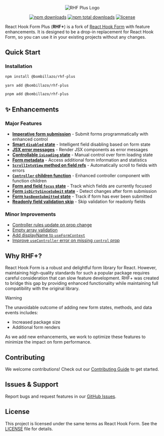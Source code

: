 <div align="center">
  <img src="./logo.png" alt="RHF Plus Logo" />
</div>

<div align="center">

<a href="https://www.npmjs.com/package/@bombillazo/rhf-plus"><img src="https://img.shields.io/npm/dm/@bombillazo/rhf-plus.svg?style=for-the-badge" alt="npm downloads" /></a>
<a href="https://www.npmjs.com/package/@bombillazo/rhf-plus"><img src="https://img.shields.io/npm/dt/@bombillazo/rhf-plus.svg?style=for-the-badge" alt="npm total downloads" /></a>
<a href="https://github.com/bombillazo/rhf-plus/blob/master/LICENSE"><img src="https://img.shields.io/npm/l/@bombillazo/rhf-plus?style=for-the-badge" alt="license" /></a>

</div>

React Hook Form Plus (**RHF+**) is a fork of [React Hook Form](https://react-hook-form.com/) with feature enhancements. It is designed to be a drop-in replacement for React Hook Form, so you can use it in your existing projects without any changes.

## Quick Start

### Installation

```sh
npm install @bombillazo/rhf-plus
```

```sh
yarn add @bombillazo/rhf-plus
```

```sh
pnpm add @bombillazo/rhf-plus
```

## ✨ Enhancements

### Major Features

- [**Imperative form submission**](./imperative_submit.md) - Submit forms programmatically with enhanced control
- [**Smart `disabled` state**](./smart-disabled-state.md) - Intelligent field disabling based on form state
- [**JSX error messages**](./jsx-error-messages.md) - Render JSX components as error messages
- [**Controllable `isLoading` state**](./controllable-is-loading-state.md) - Manual control over form loading state
- [**Form metadata**](./form-metadata.md) - Access additional form information and statistics
- [**`ScrollIntoView` method on field refs**](./scroll-into-view-method.md) - Automatically scroll to fields with errors
- [**`Controller` children function**](./controller-children-function.md) - Enhanced controller component with function children
- [**Form and field `focus` state**](./focused-fields.md) - Track which fields are currently focused
- [**Form `isDirtySinceSubmit` state**](./is-dirty-since-submit.md) - Detect changes after form submission
- [**Form `hasBeenSubmitted` state**](./has-been-submitted.md) - Track if form has ever been submitted
- [**Readonly field validation skip**](./readonly-validation-skip.md) - Skip validation for readonly fields

### Minor Improvements

- [Controller rules update on prop change](./controller-rules-update.md)
- [Empty array validation](./empty-array-validation.md)
- [Add displayName to `useFormContext`](./use-form-context-display-name.md)
- [Improve `useController` error on missing `control` prop](./improve-missing-use-controller-prop-error.md)

## Why RHF+?

React Hook Form is a robust and delightful form library for React. However, maintaining high-quality standards for such a popular package requires careful consideration that can slow feature development. RHF+ was created to bridge this gap by providing enhanced functionality while maintaining full compatibility with the original library.

> [!Warning]
>
> The unavoidable outcome of adding new form states, methods, and data events includes:
>
> - Increased package size
> - Additional form renders
>
> As we add new enhancements, we work to optimize these features to minimize the impact on form performance.

## Contributing

We welcome contributions! Check out our [Contributing Guide](../CONTRIBUTING.md) to get started.

## Issues & Support

Report bugs and request features in our [GitHub Issues](https://github.com/bombillazo/rhf-plus/issues).

## License

This project is licensed under the same terms as React Hook Form. See the [LICENSE](../LICENSE) file for details.
